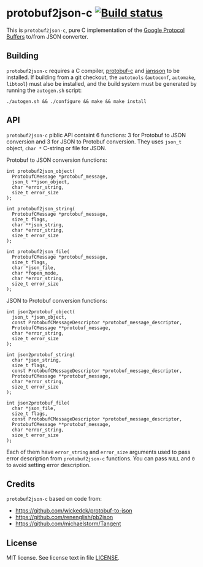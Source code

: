 protobuf2json-c [![Build status][Build status image]][Build status URL]
=======================================================================

This is `protobuf2json-c`, pure C implementation of the [Google Protocol Buffers] to/from JSON converter.

[Build status image]: https://secure.travis-ci.org/Sannis/protobuf2json-c.png?branch=master
[Build status URL]: http://travis-ci.org/Sannis/protobuf2json-c

[Google Protocol Buffers]: https://developers.google.com/protocol-buffers/

Building
--------

`protobuf2json-c` requires a C compiler, [protobuf-c][] and [jansson][] to be installed.
If building from a git checkout, the `autotools` (`autoconf`, `automake`, `libtool`) must also be installed,
and the build system must be generated by running the `autogen.sh` script:

    ./autogen.sh && ./configure && make && make install

[protobuf-c]: https://github.com/protobuf-c/protobuf-c
[jansson]: https://github.com/akheron/jansson

API
---

`protobuf2json-c` piblic API containt 6 functions:
3 for Protobuf to JSON conversion and 3 for JSON to Protobuf conversion.
They uses `json_t` object, `char *` C-string or file for JSON.

Protobuf to JSON conversion functions:

```
int protobuf2json_object(
  ProtobufCMessage *protobuf_message,
  json_t **json_object,
  char *error_string,
  size_t error_size
);
```

```
int protobuf2json_string(
  ProtobufCMessage *protobuf_message,
  size_t flags,
  char **json_string,
  char *error_string,
  size_t error_size
);
```

```
int protobuf2json_file(
  ProtobufCMessage *protobuf_message,
  size_t flags,
  char *json_file,
  char *fopen_mode,
  char *error_string,
  size_t error_size
);
```

JSON to Protobuf conversion functions:

```
int json2protobuf_object(
  json_t *json_object,
  const ProtobufCMessageDescriptor *protobuf_message_descriptor,
  ProtobufCMessage **protobuf_message,
  char *error_string,
  size_t error_size
);
```

```
int json2protobuf_string(
  char *json_string,
  size_t flags,
  const ProtobufCMessageDescriptor *protobuf_message_descriptor,
  ProtobufCMessage **protobuf_message,
  char *error_string,
  size_t error_size
);
```

```
int json2protobuf_file(
  char *json_file,
  size_t flags,
  const ProtobufCMessageDescriptor *protobuf_message_descriptor,
  ProtobufCMessage **protobuf_message,
  char *error_string,
  size_t error_size
);
```

Each of them have `error_string` and `error_size` arguments used to pass error description from `protobuf2json-c` functions.
You can pass `NULL` and `0` to avoid setting error description.


Credits
-------

`protobuf2json-c` based on code from:
 - https://github.com/wickedck/protobuf-to-json
 - https://github.com/renenglish/pb2json
 - https://github.com/michaelstorm/Tangent

License
-------

MIT license. See license text in file [LICENSE](https://github.com/Sannis/protobuf2json-c/blob/master/LICENSE).
